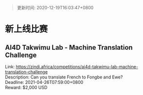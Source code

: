 > 更新时间: 2020-12-19T16:03:47+0800 

# 新上线比赛


## AI4D Takwimu Lab - Machine Translation Challenge
Link: https://zindi.africa/competitions/ai4d-takwimu-lab-machine-translation-challenge  
Description: Can you translate French to Fongbe and Ewe?  
Deadline: 2021-04-26T07:59:00+0800  
Reward: $2,000 USD  

